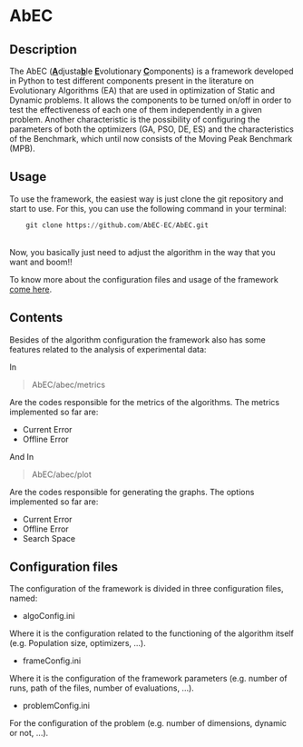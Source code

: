 # AbEC


## Description
The AbEC (<ins>**A**</ins>djusta<ins>**b**</ins>le <ins>**E**</ins>volutionary <ins>**C**</ins>omponents) is a framework developed in Python to test different 
components present in the literature on Evolutionary Algorithms (EA) that are 
used in optimization of Static and Dynamic problems. It allows the components to be turned 
on/off in order to test the effectiveness of each one of them independently in a given 
problem.
Another characteristic is the possibility of configuring the parameters of both the 
optimizers (GA, PSO, DE, ES) and the characteristics of the Benchmark, which until now consists 
of the Moving Peak Benchmark (MPB).

## Usage

To use the framework, the easiest way is just clone the git repository and start to use.
For this, you can use the following command in your terminal:
 
```python
    git clone https://github.com/AbEC-EC/AbEC.git
```

<br>
Now, you basically just need to adjust the algorithm in the way that you want and boom!!

<br>

To know more about the configuration files and usage of the framework [come here](https://abec-ec.github.io).

## Contents

Besides of the algorithm configuration the framework also has some features related to the analysis of experimental data:

In <br> 
> AbEC/abec/metrics

Are the codes responsible for the metrics of the algorithms. The metrics implemented so far are:

* Current Error
* Offline Error

And In <br>
> AbEC/abec/plot

Are the codes responsible for generating the graphs. The options implemented so far are:

* Current Error
* Offline Error
* Search Space

## Configuration files

The configuration of the framework is divided in three configuration files, named:

* algoConfig.ini

Where it is the configuration related to the functioning of the algorithm itself (e.g. Population size, optimizers, ...).

* frameConfig.ini

Where it is the configuration of the framework parameters (e.g. number of runs, path of the files, number of evaluations, ...).

* problemConfig.ini

For the configuration of the problem (e.g. number of dimensions, dynamic or not, ...).
